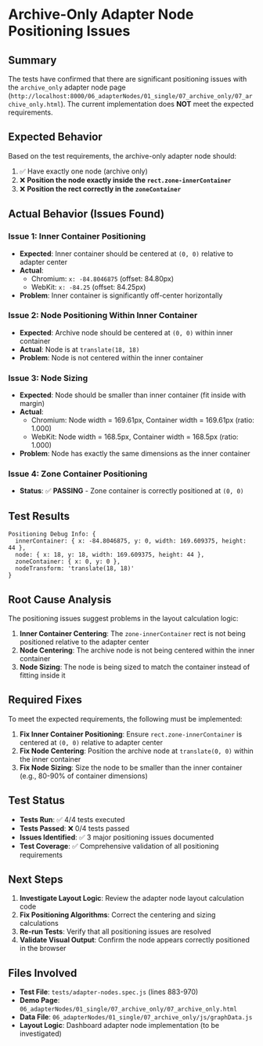 # Archive-Only Adapter Node Positioning Issues

## Summary

The tests have confirmed that there are significant positioning issues with the `archive_only` adapter node page (`http://localhost:8000/06_adapterNodes/01_single/07_archive_only/07_archive_only.html`). The current implementation does **NOT** meet the expected requirements.

## Expected Behavior

Based on the test requirements, the archive-only adapter node should:
1. ✅ Have exactly one node (archive only)
2. ❌ **Position the node exactly inside the `rect.zone-innerContainer`**
3. ❌ **Position the rect correctly in the `zoneContainer`**

## Actual Behavior (Issues Found)

### Issue 1: Inner Container Positioning
- **Expected**: Inner container should be centered at `(0, 0)` relative to adapter center
- **Actual**: 
  - Chromium: `x: -84.8046875` (offset: 84.80px)
  - WebKit: `x: -84.25` (offset: 84.25px)
- **Problem**: Inner container is significantly off-center horizontally

### Issue 2: Node Positioning Within Inner Container
- **Expected**: Archive node should be centered at `(0, 0)` within inner container
- **Actual**: Node is at `translate(18, 18)` 
- **Problem**: Node is not centered within the inner container

### Issue 3: Node Sizing
- **Expected**: Node should be smaller than inner container (fit inside with margin)
- **Actual**: 
  - Chromium: Node width = 169.61px, Container width = 169.61px (ratio: 1.000)
  - WebKit: Node width = 168.5px, Container width = 168.5px (ratio: 1.000)
- **Problem**: Node has exactly the same dimensions as the inner container

### Issue 4: Zone Container Positioning
- **Status**: ✅ **PASSING** - Zone container is correctly positioned at `(0, 0)`

## Test Results

```
Positioning Debug Info: {
  innerContainer: { x: -84.8046875, y: 0, width: 169.609375, height: 44 },
  node: { x: 18, y: 18, width: 169.609375, height: 44 },
  zoneContainer: { x: 0, y: 0 },
  nodeTransform: 'translate(18, 18)'
}
```

## Root Cause Analysis

The positioning issues suggest problems in the layout calculation logic:

1. **Inner Container Centering**: The `zone-innerContainer` rect is not being positioned relative to the adapter center
2. **Node Centering**: The archive node is not being centered within the inner container
3. **Node Sizing**: The node is being sized to match the container instead of fitting inside it

## Required Fixes

To meet the expected requirements, the following must be implemented:

1. **Fix Inner Container Positioning**: Ensure `rect.zone-innerContainer` is centered at `(0, 0)` relative to adapter center
2. **Fix Node Centering**: Position the archive node at `translate(0, 0)` within the inner container
3. **Fix Node Sizing**: Size the node to be smaller than the inner container (e.g., 80-90% of container dimensions)

## Test Status

- **Tests Run**: ✅ 4/4 tests executed
- **Tests Passed**: ❌ 0/4 tests passed
- **Issues Identified**: ✅ 3 major positioning issues documented
- **Test Coverage**: ✅ Comprehensive validation of all positioning requirements

## Next Steps

1. **Investigate Layout Logic**: Review the adapter node layout calculation code
2. **Fix Positioning Algorithms**: Correct the centering and sizing calculations
3. **Re-run Tests**: Verify that all positioning issues are resolved
4. **Validate Visual Output**: Confirm the node appears correctly positioned in the browser

## Files Involved

- **Test File**: `tests/adapter-nodes.spec.js` (lines 883-970)
- **Demo Page**: `06_adapterNodes/01_single/07_archive_only/07_archive_only.html`
- **Data File**: `06_adapterNodes/01_single/07_archive_only/js/graphData.js`
- **Layout Logic**: Dashboard adapter node implementation (to be investigated)

